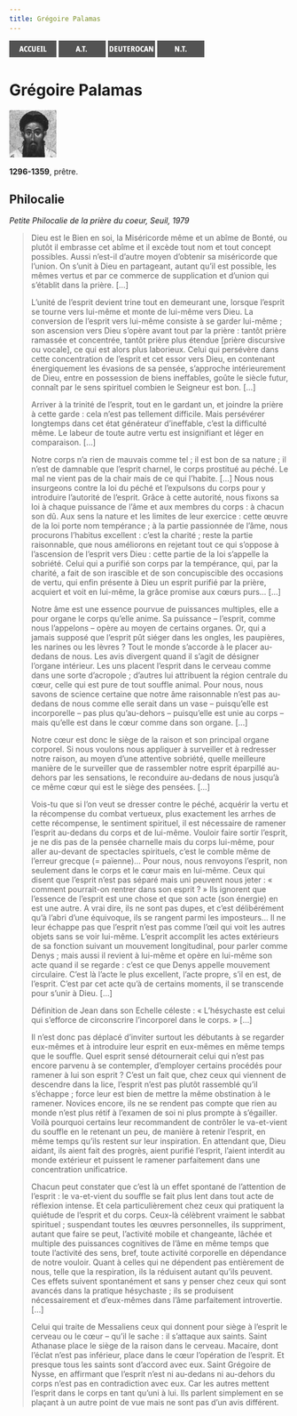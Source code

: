 ```yaml
---
title: Grégoire Palamas
---
```

[<img src="/images/accueil.png">](/)
[<img src="/images/ancientestament.png">](/pages/ancientestament.html)
[<img src="/images/deuterocanoniques.png">](/pages/deuterocanoniques.html)
[<img src="/images/nouveautestament.png">](/pages/nouveautestament.html)

# Grégoire Palamas

[<img src="/images/gregoirepalamas.png">](https://fr.wikipedia.org/wiki/Gr%C3%A9goire_Palamas)

**1296-1359**, prêtre.


## Philocalie <a name="philocalie"></a>
*Petite Philocalie de la prière du coeur, Seuil, 1979*

>Dieu est le Bien en soi, la Miséricorde même et un abîme de Bonté, ou plutôt il embrasse cet abîme et il excède tout nom et tout concept possibles. Aussi n’est-il d’autre moyen d’obtenir sa miséricorde que l’union. On s’unit à Dieu en partageant, autant qu’il est possible, les mêmes vertus et par ce commerce de supplication et d’union qui s’établit dans la prière. […]
>
>L’unité de l’esprit devient trine tout en demeurant une, lorsque l’esprit se tourne vers lui-même et monte de lui-même vers Dieu. La conversion de l’esprit vers lui-même consiste à se garder lui-même ; son ascension vers Dieu s’opère avant tout par la prière : tantôt prière ramassée et concentrée, tantôt prière plus étendue [prière discursive ou vocale], ce qui est alors plus laborieux. Celui qui persévère dans cette concentration de l’esprit et cet essor vers Dieu, en contenant énergiquement les évasions de sa pensée, s’approche intérieurement de Dieu, entre en possession de biens ineffables, goûte le siècle futur, connaît par le sens spirituel combien le Seigneur est bon. […]
>
>Arriver à la trinité de l’esprit, tout en le gardant un, et joindre la prière à cette garde : cela n’est pas tellement difficile. Mais persévérer longtemps dans cet état générateur d’ineffable, c’est la difficulté même. Le labeur de toute autre vertu est insignifiant et léger en comparaison. […]
>
>Notre corps n’a rien de mauvais comme tel ; il est bon de sa nature ; il n’est de damnable que l’esprit charnel, le corps prostitué au péché. Le mal ne vient pas de la chair mais de ce qui l’habite. […] Nous nous insurgeons contre la loi du péché et l’expulsons du corps pour y introduire l’autorité de l’esprit. Grâce à cette autorité, nous fixons sa loi à chaque puissance de l’âme et aux membres du corps : à chacun son dû. Aux sens la nature et les limites de leur exercice : cette œuvre de la loi porte nom tempérance ; à la partie passionnée de l’âme, nous procurons l’habitus excellent : c’est la charité ; reste la partie raisonnable, que nous améliorons en rejetant tout ce qui s’oppose à l’ascension de l’esprit vers Dieu : cette partie de la loi s’appelle la sobriété. Celui qui a purifié son corps par la tempérance, qui, par la charité, a fait de son irascible et de son concupiscible des occasions de vertu, qui enfin présente à Dieu un esprit purifié par la prière, acquiert et voit en lui-même, la grâce promise aux cœurs purs… […]
>
>Notre âme est une essence pourvue de puissances multiples, elle a pour organe le corps qu’elle anime. Sa puissance – l’esprit, comme nous l’appelons – opère au moyen de certains organes. Or, qui a jamais supposé que l’esprit pût siéger dans les ongles, les paupières, les narines ou les lèvres ? Tout le monde s’accorde à le placer au-dedans de nous. Les avis divergent quand il s’agit de désigner l’organe intérieur. Les uns placent l’esprit dans le cerveau comme dans une sorte d’acropole ; d’autres lui attribuent la région centrale du cœur, celle qui est pure de tout souffle animal. Pour nous, nous savons de science certaine que notre âme raisonnable n’est pas au-dedans de nous comme elle serait dans un vase – puisqu’elle est incorporelle – pas plus qu’au-dehors – puisqu’elle est unie au corps – mais qu’elle est dans le cœur comme dans son organe. […]
>
>Notre cœur est donc le siège de la raison et son principal organe corporel. Si nous voulons nous appliquer à surveiller et à redresser notre raison, au moyen d’une attentive sobriété, quelle meilleure manière de le surveiller que de rassembler notre esprit éparpillé au-dehors par les sensations, le reconduire au-dedans de nous jusqu’à ce même cœur qui est le siège des pensées. […]
>
>Vois-tu que si l’on veut se dresser contre le péché, acquérir la vertu et la récompense du combat vertueux, plus exactement les arrhes de cette récompense, le sentiment spirituel, il est nécessaire de ramener l’esprit au-dedans du corps et de lui-même. Vouloir faire sortir l’esprit, je ne dis pas de la pensée charnelle mais du corps lui-même, pour aller au-devant de spectacles spirituels, c’est le comble même de l’erreur grecque (= païenne)… Pour nous, nous renvoyons l’esprit, non seulement dans le corps et le cœur mais en lui-même. Ceux qui disent que l’esprit n’est pas séparé mais uni peuvent nous jeter : « comment pourrait-on rentrer dans son esprit ? » Ils ignorent que l’essence de l’esprit est une chose et que son acte (son énergie) en est une autre. A vrai dire, ils ne sont pas dupes, et c’est délibérément qu’à l’abri d’une équivoque, ils se rangent parmi les imposteurs… Il ne leur échappe pas que l’esprit n’est pas comme l’œil qui voit les autres objets sans se voir lui-même. L’esprit accomplit les actes extérieurs de sa fonction suivant un mouvement longitudinal, pour parler comme Denys ; mais aussi il revient à lui-même et opère en lui-même son acte quand il se regarde : c’est ce que Denys appelle mouvement circulaire. C’est là l’acte le plus excellent, l’acte propre, s’il en est, de l’esprit. C’est par cet acte qu’à de certains moments, il se transcende pour s’unir à Dieu. […]
>
>Définition de Jean dans son Echelle céleste : « L’hésychaste est celui qui s’efforce de circonscrire l’incorporel dans le corps. » […]
>
>Il n’est donc pas déplacé d’inviter surtout les débutants à se regarder eux-mêmes et à introduire leur esprit en eux-mêmes en même temps que le souffle. Quel esprit sensé détournerait celui qui n’est pas encore parvenu à se contempler, d’employer certains procédés pour ramener à lui son esprit ? C’est un fait que, chez ceux qui viennent de descendre dans la lice, l’esprit n’est pas plutôt rassemblé qu’il s’échappe ; force leur est bien de mettre la même obstination à le ramener. Novices encore, ils ne se rendent pas compte que rien au monde n’est plus rétif à l’examen de soi ni plus prompte à s’égailler. Voilà pourquoi certains leur recommandent de contrôler le va-et-vient du souffle en le retenant un peu, de manière à retenir l’esprit, en même temps qu’ils restent sur leur inspiration. En attendant que, Dieu aidant, ils aient fait des progrès, aient purifié l’esprit, l’aient interdit au monde extérieur et puissent le ramener parfaitement dans une concentration unificatrice.
>
>Chacun peut constater que c’est là un effet spontané de l’attention de l’esprit : le va-et-vient du souffle se fait plus lent dans tout acte de réflexion intense. Et cela particulièrement chez ceux qui pratiquent la quiétude de l’esprit et du corps. Ceux-là célèbrent vraiment le sabbat spirituel ; suspendant toutes les œuvres personnelles, ils suppriment, autant que faire se peut, l’activité mobile et changeante, lâchée et multiple des puissances cognitives de l’âme en même temps que toute l’activité des sens, bref, toute activité corporelle en dépendance de notre vouloir. Quant à celles qui ne dépendent pas entièrement de nous, telle que la respiration, ils la réduisent autant qu’ils peuvent. Ces effets suivent spontanément et sans y penser chez ceux qui sont avancés dans la pratique hésychaste ; ils se produisent nécessairement et d’eux-mêmes dans l’âme parfaitement introvertie. […]
>
>Celui qui traite de Messaliens ceux qui donnent pour siège à l’esprit le cerveau ou le cœur – qu’il le sache : il s’attaque aux saints. Saint Athanase place le siège de la raison dans le cerveau. Macaire, dont l’éclat n’est pas inférieur, place dans le cœur l’opération de l’esprit. Et presque tous les saints sont d’accord avec eux. Saint Grégoire de Nysse, en affirmant que l’esprit n’est ni au-dedans ni au-dehors du corps n’est pas en contradiction avec eux. Car les autres mettent l’esprit dans le corps en tant qu’uni à lui. Ils parlent simplement en se plaçant à un autre point de vue mais ne sont pas d’un avis différent.
